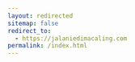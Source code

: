 ```yaml
---
layout: redirected
sitemap: false
redirect_to:
  - https://jalaniedimacaling.com
permalink: /index.html
---
```

